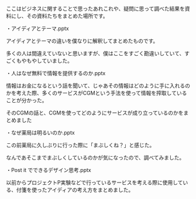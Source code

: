 ここはビジネスに関することで思ったあれこれや、疑問に思って調べた結果を資料にし、その資料たちをまとめた場所です。

・アイディアとテーマ.pptx

アイディアとテーマの違いを僕なりに解釈してまとめたものです。

多くの人は間違えていないと思いますが、僕はここをすごく勘違いしていて、すごくもやもやしていました。

・人はなぜ無料で情報を提供するのか.pptx

情報はお金になるという話を聞いて、じゃあその情報はどのように手に入れるのかを考えた際、多くのサービスがCGMという手法を使って情報を搾取していることが分かった。

そのCGMの話と、CGMを使ってどのようにサービスが成り立っているのかをまとめました

・なぜ薬局は明るいのか.pptx

この前薬局に久しぶりに行った際に「まぶしくね？」と感じた。

なんであそこまでまぶしくしているのかが気になったので、調べてみました。

・Post it でできるデザイン思考.pptx

以前からプロジェクトP実験などで行っているサービスを考える際に使用している、付箋を使ったアイディアの考え方をまとめました。

